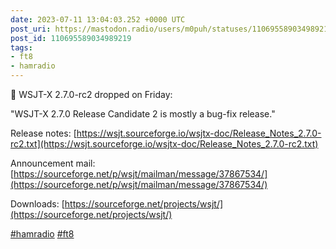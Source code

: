 ```yaml
---
date: 2023-07-11 13:04:03.252 +0000 UTC
post_uri: https://mastodon.radio/users/m0puh/statuses/110695589034989219
post_id: 110695589034989219
tags:
- ft8
- hamradio
---
```

📢 WSJT-X 2.7.0-rc2 dropped on Friday:

"WSJT-X 2.7.0 Release Candidate 2 is mostly a bug-fix release."

Release notes: [https://wsjt.sourceforge.io/wsjtx-doc/Release_Notes_2.7.0-rc2.txt](https://wsjt.sourceforge.io/wsjtx-doc/Release_Notes_2.7.0-rc2.txt)

Announcement mail: [https://sourceforge.net/p/wsjt/mailman/message/37867534/](https://sourceforge.net/p/wsjt/mailman/message/37867534/)

Downloads: [https://sourceforge.net/projects/wsjt/](https://sourceforge.net/projects/wsjt/)

[#hamradio](https://mastodon.radio/tags/hamradio) [#ft8](https://mastodon.radio/tags/ft8)


